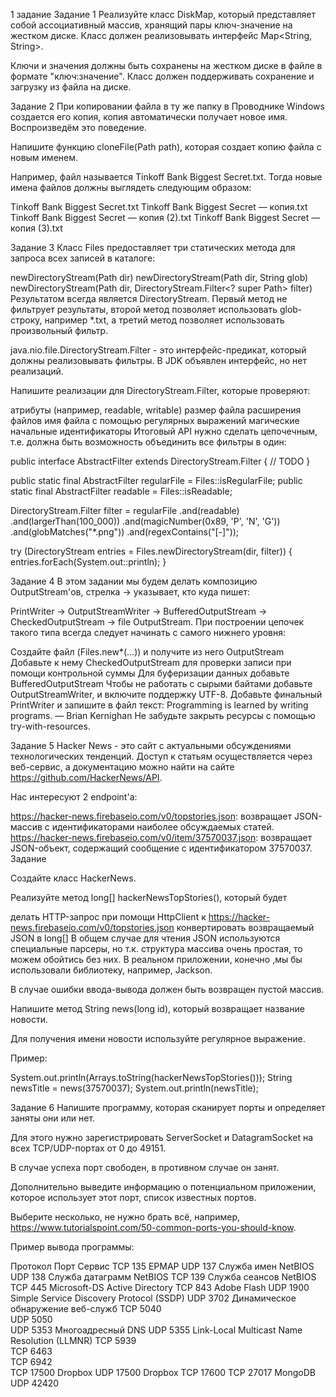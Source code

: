 1 задание
Задание 1
Реализуйте класс DiskMap, который представляет собой ассоциативный массив, хранящий пары ключ-значение на жестком диске. Класс должен реализовывать интерфейс Map<String, String>.

Ключи и значения должны быть сохранены на жестком диске в файле в формате "ключ:значение". Класс должен поддерживать сохранение и загрузку из файла на диске.


Задание 2
При копировании файла в ту же папку в Проводнике Windows создается его копия, копия автоматически получает новое имя. Воспроизведём это поведение.

Напишите функцию cloneFile(Path path), которая создает копию файла с новым именем.

Например, файл называется Tinkoff Bank Biggest Secret.txt. Тогда новые имена файлов должны выглядеть следующим образом:

Tinkoff Bank Biggest Secret.txt
Tinkoff Bank Biggest Secret — копия.txt
Tinkoff Bank Biggest Secret — копия (2).txt
Tinkoff Bank Biggest Secret — копия (3).txt

Задание 3
Класс Files предоставляет три статических метода для запроса всех записей в каталоге:

newDirectoryStream(Path dir)
newDirectoryStream(Path dir, String glob)
newDirectoryStream(Path dir, DirectoryStream.Filter<? super Path> filter)
Результатом всегда является DirectoryStream<Path>. Первый метод не фильтрует результаты, второй метод позволяет использовать glob-строку, например *.txt, а третий метод позволяет использовать произвольный фильтр.

java.nio.file.DirectoryStream.Filter<T> - это интерфейс-предикат, который должны реализовывать фильтры. В JDK объявлен интерфейс, но нет реализаций.

Напишите реализации для DirectoryStream.Filter, которые проверяют:

атрибуты (например, readable, writable)
размер файла
расширения файлов
имя файла с помощью регулярных выражений
магические начальные идентификаторы
Итоговый API нужно сделать цепочечным, т.е. должна быть возможность объединить все фильтры в один:

public interface AbstractFilter extends DirectoryStream.Filter<Path> {
// TODO
}

public static final AbstractFilter regularFile = Files::isRegularFile;
public static final AbstractFilter readable = Files::isReadable;


DirectoryStream.Filter<Path> filter = regularFile
.and(readable)
.and(largerThan(100_000))
.and(magicNumber(0x89, 'P', 'N', 'G'))
.and(globMatches("*.png"))
.and(regexContains("[-]"));

try (DirectoryStream<Path> entries = Files.newDirectoryStream(dir, filter)) {
entries.forEach(System.out::println);
}

Задание 4
В этом задании мы будем делать композицию OutputStream'ов, стрелка -> указывает, кто куда пишет:

PrintWriter -> OutputStreamWriter -> BufferedOutputStream -> CheckedOutputStream -> file OutputStream.
При построении цепочек такого типа всегда следует начинать с самого нижнего уровня:

Создайте файл (Files.new*(...)) и получите из него OutputStream
Добавьте к нему CheckedOutputStream для проверки записи при помощи контрольной суммы
Для буферизации данных добавьте BufferedOutputStream
Чтобы не работать с сырыми байтами добавьте OutputStreamWriter, и включите поддержку UTF-8.
Добавьте финальный PrintWriter и запишите в файл текст:
Programming is learned by writing programs. ― Brian Kernighan
Не забудьте закрыть ресурсы с помощью try-with-resources.


Задание 5
Hacker News - это сайт с актуальными обсуждениями технологических тенденций. Доступ к статьям осуществляется через веб-сервис, а документацию можно найти на сайте https://github.com/HackerNews/API.

Нас интересуют 2 endpoint'а:

https://hacker-news.firebaseio.com/v0/topstories.json: возвращает JSON-массив с идентификаторами наиболее обсуждаемых статей.
https://hacker-news.firebaseio.com/v0/item/37570037.json: возвращает JSON-объект, содержащий сообщение с идентификатором 37570037.
Задание

Создайте класс HackerNews.

Реализуйте метод long[] hackerNewsTopStories(), который будет

делать HTTP-запрос при помощи HttpClient к https://hacker-news.firebaseio.com/v0/topstories.json
конвертировать возвращаемый JSON в long[]
В общем случае для чтения JSON используются специальные парсеры, но т.к. структура массива очень простая, то можем обойтись без них. В реальном приложении, конечно ,мы бы использовали библиотеку, например, Jackson.

В случае ошибки ввода-вывода должен быть возвращен пустой массив.

Напишите метод String news(long id), который возвращает название новости.

Для получения имени новости используйте регулярное выражение.

Пример:

System.out.println(Arrays.toString(hackerNewsTopStories()));
String newsTitle = news(37570037);
System.out.println(newsTitle);

Задание 6
Напишите программу, которая сканирует порты и определяет заняты они или нет.

Для этого нужно зарегистрировать ServerSocket и DatagramSocket на всех TCP/UDP-портах от 0 до 49151.

В случае успеха порт свободен, в противном случае он занят.

Дополнительно выведите информацию о потенциальном приложении, которое использует этот порт, список известных портов.

Выберите несколько, не нужно брать всё, например, https://www.tutorialspoint.com/50-common-ports-you-should-know.

Пример вывода программы:

Протокол  Порт   Сервис
TCP       135    EPMAP
UDP       137    Служба имен NetBIOS
UDP       138    Служба датаграмм NetBIOS
TCP       139    Служба сеансов NetBIOS
TCP       445    Microsoft-DS Active Directory
TCP       843    Adobe Flash
UDP       1900   Simple Service Discovery Protocol (SSDP)
UDP       3702   Динамическое обнаружение веб-служб
TCP       5040   
UDP       5050   
UDP       5353   Многоадресный DNS
UDP       5355   Link-Local Multicast Name Resolution (LLMNR)
TCP       5939   
TCP       6463   
TCP       6942   
TCP       17500  Dropbox
UDP       17500  Dropbox
TCP       17600
TCP       27017  MongoDB
UDP       42420
